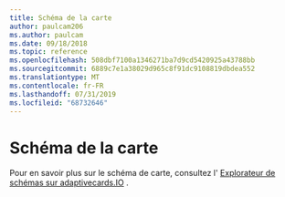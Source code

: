 ```yaml
---
title: Schéma de la carte
author: paulcam206
ms.author: paulcam
ms.date: 09/18/2018
ms.topic: reference
ms.openlocfilehash: 508dbf7100a1346271ba7d9cd5420925a43788bb
ms.sourcegitcommit: 6889c7e1a38029d965c8f91dc9108819dbdea552
ms.translationtype: MT
ms.contentlocale: fr-FR
ms.lasthandoff: 07/31/2019
ms.locfileid: "68732646"
---
```

# <a name="card-schema"></a>Schéma de la carte

Pour en savoir plus sur le schéma de carte, consultez l' [Explorateur de schémas sur adaptivecards.IO](https://adaptivecards.io/explorer/) .